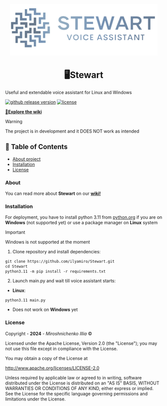 <br>
<div align="center">
    <img src="data/images/stewart_logo.png" alt="Logo" width="" height="165">
    <h1>🖥️Stewart</h1>
</div>

Useful and extendable voice assistant for Linux and Windows

[![github release version](https://img.shields.io/github/v/release/ilyamiro/Stewart.svg)](https://github.com/ilyamiro/Stewart/releases/latest) [![license](https://img.shields.io/github/license/ilyamiro/Stewart.svg)](https://github.com/ilyamiro/Stewart/master/LICENSE.md)

<a id="link-wiki" href="https://github.com/ilyamiro/Stewart/wiki"><strong>📘Explore the wiki</strong></a>

> [!WARNING]
> The project is in development and it DOES NOT work as intended</h3>


## 🚩 Table of Contents

- [About project](#About)
- [Installation](#installation)
- [License](#license)


### About

You can read more about **Stewart** on our <a href="https://github.com/ilyamiro/Stewart/wiki">**wiki!**</a>

### Installation

For deployment, you have to install python 3.11 from <a href="https://www.python.org/downloads/release/python-3116/">python.org</a> 
if you are on **Windows** (not supported yet) or use a package manager on **Linux** system

> [!IMPORTANT]
> Windows is not supported at the moment

1. Clone repository and install dependencies:
  ```commandline
  git clone https://github.com/ilyamiro/Stewart.git
  cd Stewart
  python3.11 -m pip install -r requirements.txt
  ```
2. Launch main.py and wait till voice assistant starts:<br>
- **Linux**:
```commandline
python3.11 main.py
```

- Does not work on **Windows** yet


### License


Copyright - **2024** -  <i>Miroshnichenko Illia</i> ©

Licensed under the Apache License, Version 2.0 (the "License");
you may not use this file except in compliance with the License.

You may obtain a copy of the License at

   http://www.apache.org/licenses/LICENSE-2.0

Unless required by applicable law or agreed to in writing,
software distributed under the License is distributed on an "AS IS" BASIS, WITHOUT WARRANTIES OR CONDITIONS OF ANY KIND, either express or implied.
See the License for the specific language governing permissions and limitations under the License.
